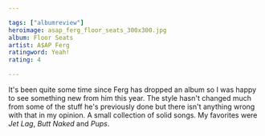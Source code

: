 ```yaml
---

tags: ["albumreview"]
heroimage: asap_ferg_floor_seats_300x300.jpg
album: Floor Seats
artist: A$AP Ferg
ratingword: Yeah!
rating: 4

---
```


It's been quite some time since Ferg has dropped an album so I was happy to see something new from him this year. The style hasn't changed much from some of the stuff he's previously done but there isn't anything wrong with that in my opinion. A small collection of solid songs. My favorites were *Jet Lag*, *Butt Naked* and *Pups*.

